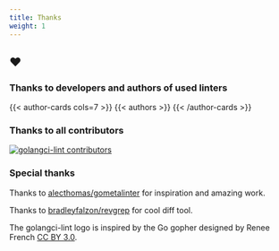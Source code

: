 ```yaml
---
title: Thanks
weight: 1
---
```


## ❤️

### Thanks to developers and authors of used linters

{{< author-cards cols=7 >}}
{{< authors >}}
{{< /author-cards >}}

### Thanks to all contributors

[![golangci-lint contributors](https://opencollective.com/golangci-lint/contributors.svg?width=890&button=false&skip=golangcidev,CLAassistant,renovate,fossabot,golangcibot,kortschak,golangci-releaser,dependabot%5Bbot%5D)](https://github.com/golangci/golangci-lint/graphs/contributors)

### Special thanks

Thanks to [alecthomas/gometalinter](https://github.com/alecthomas/gometalinter) for inspiration and amazing work.

Thanks to [bradleyfalzon/revgrep](https://github.com/bradleyfalzon/revgrep) for cool diff tool.

The golangci-lint logo is inspired by the Go gopher designed by Renee French [CC BY 3.0](https://creativecommons.org/licenses/by/3.0/).
